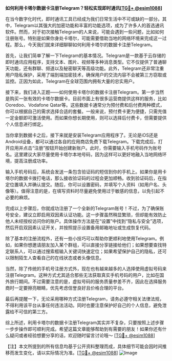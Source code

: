 **如何利用卡塔尔数据卡注册Telegram？轻松实现即时通讯[[TG💪+ @esim1088](https://t.me/s/esim1088)]**

在当今数字化时代，即时通讯工具已经成为我们日常生活中不可或缺的一部分。其中，Telegram以其强大的加密功能和丰富的功能选项，成为了许多人的首选通讯软件。然而，对于初次接触Telegram的人来说，可能会遇到一些问题，比如如何注册账号。特别是如果你身处卡塔尔，可能需要借助当地的网络环境来完成这一过程。那么，今天我们就来详细聊聊如何利用卡塔尔的数据卡注册Telegram。

首先，让我们简单了解一下Telegram的基本情况。Telegram是一款基于云存储的即时通讯应用程序，支持文本、图片、视频等多种消息类型。它不仅提供了普通聊天功能，还有群聊、频道以及秘密聊天等高级功能。此外，Telegram还非常注重用户隐私保护，采用了端到端加密技术，确保用户的交流内容不会被第三方窃取或监控。正因为如此，Telegram在全球范围内拥有大量的忠实用户。

接下来，我们进入正题——如何使用卡塔尔的数据卡注册Telegram。第一步当然是购买一张有效的卡塔尔数据卡。目前市面上有很多运营商提供这样的服务，比如Ooredoo、Vodafone Qatar等。这些数据卡通常分为预付费和后付费两种模式，你可以根据自己的需求选择合适的套餐。一般来说，预付费卡更为便捷，只需充值一定金额即可激活使用。而如果你想长期使用，则可以选择后付费卡，但需要提供个人信息进行绑定。

当你拿到数据卡之后，接下来就是安装Telegram应用程序了。无论是iOS还是Android设备，都可以通过各自的应用商店免费下载Telegram。下载完成后，打开应用并点击“注册”按钮开始创建新账户。此时，你需要输入手机号码作为账号名。这里建议大家尽量使用卡塔尔本地号码，因为这样可以更好地融入当地网络环境，提高注册成功率。

输入手机号码后，系统会发送一条包含验证码的短信到你的手机上。如果你是用卡塔尔的数据卡拨打电话，那么接收验证码的过程会更加顺畅。收到验证码后，在指定位置填入并确认提交。随后，你可以设置密码，并填写个人资料（如用户名、头像等）。值得注意的是，在填写资料时尽量避免使用过于敏感的信息，以免引起不必要的麻烦。

完成以上步骤后，你就成功注册了一个全新的Telegram账号！不过，为了确保账号安全，建议立即启用双因素认证功能。这一步骤虽然稍显繁琐，但却能有效防止他人未经授权访问你的账户。具体操作方法是在“设置”中找到“隐私与安全”选项，然后开启双因素认证开关，并按照提示设置备用邮箱地址或生成恢复代码。

除了基本的注册流程外，还有一些小技巧可以帮助你更顺利地使用Telegram。例如，如果你想邀请朋友加入某个群组，可以直接分享链接给他们；如果想要查找特定联系人，可以通过搜索框输入关键词快速定位；如果希望保护自己的隐私，还可以限制陌生人查看自己的在线状态或者头像信息。

当然，除了传统的手机号注册方式外，现在也有越来越多的人选择使用虚拟号码来注册Telegram。这种方式尤其适合那些无法获取真实手机号码的用户，比如在国外旅行期间。不过需要注意的是，虚拟号码的服务质量参差不齐，因此在选择服务商时一定要擦亮眼睛，优先考虑信誉良好且价格合理的平台。

最后再提醒一下，无论采用哪种方式注册Telegram，请务必遵守相关法律法规，不得利用该平台从事任何违法活动。同时也要注意保护好自己的个人信息，避免泄露给不可信的第三方。

综上所述，利用卡塔尔的数据卡注册Telegram其实并不复杂，只要按照上述步骤一步步操作即可顺利完成。希望这篇文章能够帮助到有需要的朋友！如果你还有什么疑问或者经验想要分享的话，欢迎随时留言讨论哦～ [[TG💪+ @esim1088](https://t.me/s/esim1088)]

【注】本文所提到的所有信息均基于公开资料整理而成，具体细节可能会因时间推移而发生变化，请以实际情况为准。[[TG💪+ @esim1088](https://t.me/s/esim1088)] ![Image](https://i.postimg.cc/4NQfJmqS/Snipaste-2025-05-13-00-14-12.png)